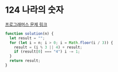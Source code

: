 # 124 나라의 숫자

[프로그래머스 문제 링크](https://programmers.co.kr/learn/courses/30/lessons/12899)

```javascript
function solution(n) {
  let result = "";
  for (let i = n; i > 0; i = Math.floor(i / 3)) {
    result = (i % 3 || 4) + result;
    if (result[0] === "4") i -= 1;
  }
  return result;
}
```
